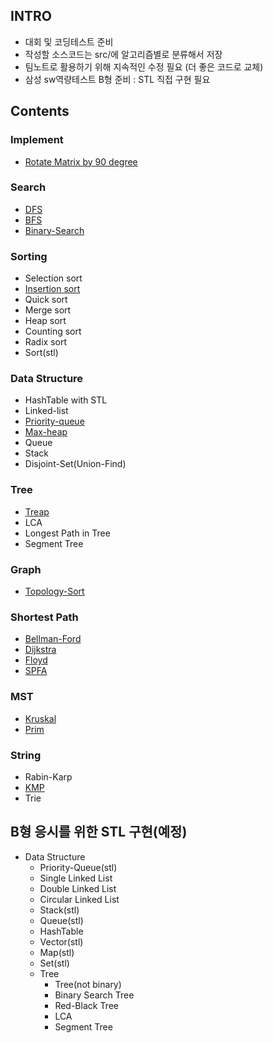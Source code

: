 ## INTRO

- 대회 및 코딩테스트 준비
- 작성할 소스코드는 src/에 알고리즘별로 분류해서 저장
- 팀노트로 활용하기 위해 지속적인 수정 필요 (더 좋은 코드로 교체)
- 삼성 sw역량테스트 B형 준비 : STL 직접 구현 필요

## Contents

### Implement

- [Rotate Matrix by 90 degree](/src/implement/rotate_matrix.cpp)

### Search

- [DFS](/src/Search/dfs.cpp)
- [BFS](/src/Search/bfs.cpp)
- [Binary-Search](/src/Search/bs.cpp)

### Sorting

- Selection sort
- [Insertion sort](/src/Sorting/insertion.cpp)
- Quick sort
- Merge sort
- Heap sort
- Counting sort
- Radix sort
- Sort(stl)

### Data Structure

- HashTable with STL
- Linked-list
- [Priority-queue](/src/Data_Structure/priority_queue.cpp)
- [Max-heap](/src/Data_Structure/Max_heap.cpp)
- Queue
- Stack
- Disjoint-Set(Union-Find)

### Tree

- [Treap](/src/Tree/Treap.cpp)
- LCA
- Longest Path in Tree
- Segment Tree


### Graph

- [Topology-Sort](/src/Graph/TopologySort.cpp)

### Shortest Path

- [Bellman-Ford](/src/Shortest_Path/Bellman_Ford.cpp)
- [Dijkstra](/src/Shortest_Path/Dijkstra.cpp)
- [Floyd](/src/Shortest_Path/Floyd.cpp)
- [SPFA](/src/Shortest_Path/SPFA.cpp)

### MST

- [Kruskal](/src/MST/Kruskal.cpp)
- [Prim](/src/MST/Prim.cpp)

### String

- Rabin-Karp
- [KMP](/src/String/kmp.cpp)
- Trie

## B형 응시를 위한 STL 구현(예정)

- Data Structure
  - Priority-Queue(stl)
  - Single Linked List
  - Double Linked List
  - Circular Linked List
  - Stack(stl)
  - Queue(stl)
  - HashTable
  - Vector(stl)
  - Map(stl)
  - Set(stl)
  - Tree
    - Tree(not binary)
    - Binary Search Tree
    - Red-Black Tree
    - LCA
    - Segment Tree
